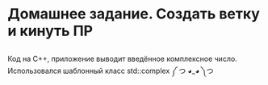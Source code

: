 # Домашнее задание. Создать ветку и кинуть ПР
## 
Код на C++, приложение выводит введённое комплексное число. Использовался шаблонный класс std::complex
༼ つ ◕_◕ ༽つ
